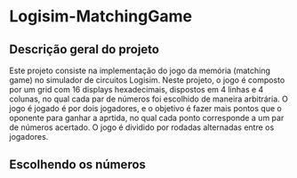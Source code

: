 # Logisim-MatchingGame

## Descrição geral do projeto
Este projeto consiste na implementação do jogo da memória (matching game) no simulador de circuitos Logisim.
Neste projeto, o jogo é composto por um grid com 16 displays hexadecimais, dispostos em 4 linhas e 4 colunas, no qual cada par de números foi escolhido de maneira arbitrária.
O jogo é jogado é por dois jogadores, e o objetivo é fazer mais pontos que o oponente para ganhar a aprtida, no qual cada ponto corresponde a um par de números acertado.
O jogo é dividido por rodadas alternadas entre os jogadores.

## Escolhendo os números
